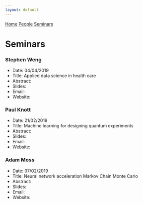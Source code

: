 ```yaml
---
layout: default
---
```

[Home](./) [People](./people.html) [Seminars](./seminars.html)

# Seminars

### Stephen Weng
* Date: 04/04/2019
* Title: Applied data science in health care
* Abstract:
* Slides:
* Email:
* Website:

### Paul Knott
* Date: 21/02/2019
* Title: Machine learning for designing quantum experiments
* Abstract:
* Slides:
* Email:
* Website:

### Adam Moss
* Date: 07/02/2019
* Title: Neural network acceleration Markov Chain Monte Carlo 
* Abstract:
* Slides:
* Email:
* Website:
